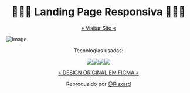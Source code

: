 <h1 align="center">👨🏾‍💻 Landing Page Responsiva 👨🏾‍💻</h1>

<p align="center">
 <a href='https://risxard.github.io/Gymme/'>» Visitar Site «</a>

</p>



![image](https://user-images.githubusercontent.com/88140056/155060583-90c0a602-e818-40f2-a3f4-ed0db6a30740.png)







<p align="center">
Tecnologias usadas:
</p>

<p align="center">
<img src="https://img.shields.io/badge/JavaScript-323330?style=for-the-badge&logo=javascript&logoColor=F7DF1E"/><img src="https://img.shields.io/badge/jQuery-0769AD?style=for-the-badge&logo=jquery&logoColor=white"/><img src="https://img.shields.io/badge/HTML5-E34F26?style=for-the-badge&logo=html5&logoColor=white"/><img src="https://img.shields.io/badge/CSS3-1572B6?style=for-the-badge&logo=css3&logoColor=white"/>
</p>

<p align="center">
  <a href='https://www.figma.com/community/file/1061248425841959554'>» DESIGN ORIGINAL EM FIGMA «</a>
</p>
<p align="center">
 Reproduzido por <a href='https://github.com/Risxard'>@Risxard</a>
</p>




